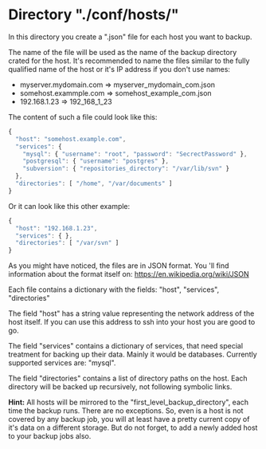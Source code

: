 # Directory "./conf/hosts/"

In this directory you create a ".json" file for each host you want to backup.

The name of the file will be used as the name of the backup directory
crated for the host. It's recommended to name the files similar to the
fully qualified name of the host or it's IP address if you don't use names:

* myserver.mydomain.com => myserver_mydomain_com.json
* somehost.exammple.com => somehost_example_com.json
* 192.168.1.23          => 192_168_1_23

The content of such a file could look like this:
```javascript
{
  "host": "somehost.example.com",
  "services": {
    "mysql": { "username": "root", "password": "SecrectPassword" },
    "postgresql": { "username": "postgres" },
    "subversion": { "repositories_directory": "/var/lib/svn" }
  },
  "directories": [ "/home", "/var/documents" ]
}
```
Or it can look like this other example:
```javascript
{
  "host": "192.168.1.23",
  "services": { },
  "directories": [ "/var/svn" ]
}
```
As you might have noticed, the files are in JSON format. You 'll find
information about the format itself on: https://en.wikipedia.org/wiki/JSON

Each file contains a dictionary with the fields:
"host", "services", "directories"

The field "host" has a string value representing the network address of the
host itself. If you can use this address to ssh into your host you are good
to go.

The field "services" contains a dictionary of services, that need special
treatment for backing up their data. Mainly it would be databases. Currently
supported services are: "mysql".

The field "directories" contains a list of directory paths on the host. Each
directory will be backed up recursively, not following symbolic links.

**Hint:**
All hosts will be mirrored to the "first_level_backup_directory", each
time the backup runs. There are no exceptions. So, even is a host is
not covered by any backup job, you will at least have a pretty current
copy of it's data on a different storage. But do not forget, to
add a newly added host to your backup jobs also.
